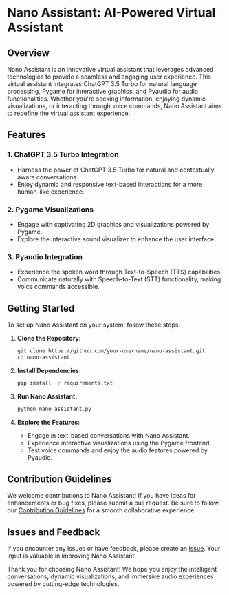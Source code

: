 # Nano Assistant: AI-Powered Virtual Assistant

## Overview

Nano Assistant is an innovative virtual assistant that leverages advanced technologies to provide a seamless and engaging user experience. This virtual assistant integrates ChatGPT 3.5 Turbo for natural language processing, Pygame for interactive graphics, and Pyaudio for audio functionalities. Whether you're seeking information, enjoying dynamic visualizations, or interacting through voice commands, Nano Assistant aims to redefine the virtual assistant experience.

## Features

### 1. ChatGPT 3.5 Turbo Integration

- Harness the power of ChatGPT 3.5 Turbo for natural and contextually aware conversations.
- Enjoy dynamic and responsive text-based interactions for a more human-like experience.

### 2. Pygame Visualizations

- Engage with captivating 2D graphics and visualizations powered by Pygame.
- Explore the interactive sound visualizer to enhance the user interface.

### 3. Pyaudio Integration

- Experience the spoken word through Text-to-Speech (TTS) capabilities.
- Communicate naturally with Speech-to-Text (STT) functionality, making voice commands accessible.

## Getting Started

To set up Nano Assistant on your system, follow these steps:

1. **Clone the Repository:**
   ```bash
   git clone https://github.com/your-username/nano-assistant.git
   cd nano-assistant
   ```

2. **Install Dependencies:**
   ```bash
   pip install -r requirements.txt
   ```

3. **Run Nano Assistant:**
   ```bash
   python nano_assistant.py
   ```

4. **Explore the Features:**
   - Engage in text-based conversations with Nano Assistant.
   - Experience interactive visualizations using the Pygame frontend.
   - Test voice commands and enjoy the audio features powered by Pyaudio.

## Contribution Guidelines

We welcome contributions to Nano Assistant! If you have ideas for enhancements or bug fixes, please submit a pull request. Be sure to follow our [Contribution Guidelines](CONTRIBUTING.md) for a smooth collaborative experience.

## Issues and Feedback

If you encounter any issues or have feedback, please create an [issue](https://github.com/your-username/nano-assistant/issues). Your input is valuable in improving Nano Assistant.


Thank you for choosing Nano Assistant! We hope you enjoy the intelligent conversations, dynamic visualizations, and immersive audio experiences powered by cutting-edge technologies.
